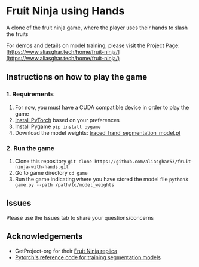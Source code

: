 # Fruit Ninja using Hands
A clone of the fruit ninja game, where the player uses their hands to slash the fruits

For demos and details on model training, please visit the Project Page: [https://www.aliasghar.tech/home/fruit-ninja/](https://www.aliasghar.tech/home/fruit-ninja/)

## Instructions on how to play the game
### 1. Requirements
1. For now, you must have a CUDA compatible device in order to play the game
2. [Install PyTorch](https://pytorch.org/) based on your preferences
3. Install Pygame
`pip install pygame`
4. Download the model weights: [traced_hand_segmentation_model.pt](https://drive.google.com/file/d/1W0GzBs83SyRIafPt4Oq8hbO3zuo0ubFb/view?usp=sharing)

### 2. Run the game
1. Clone this repository `git clone https://github.com/aliasghar53/fruit-ninja-with-hands.git`
2. Go to game directory `cd game`
3. Run the game indicating where you have stored the model file `python3 game.py --path /path/to/model_weights`

## Issues
Please use the Issues tab to share your questions/concerns

## Acknowledgements
- GetProject-org for their [Fruit Ninja replica](https://github.com/GetProjects-org/Fruit-Ninja-Game-in-Python)
- [Pytorch's reference code for training segmentation models](https://github.com/pytorch/vision/tree/main/references/segmentation)
